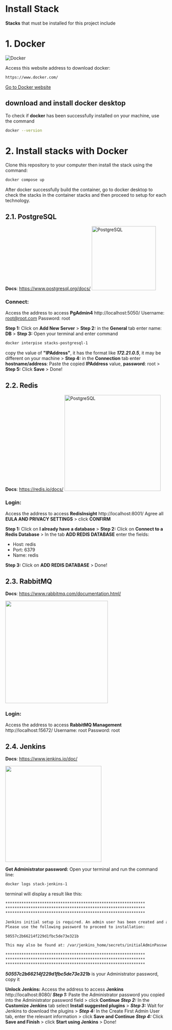 # Install Stack

**Stacks** that must be installed for this project include


# 1. Docker

![Docker](https://d1.awsstatic.com/acs/characters/Logos/Docker-Logo_Horizontel_279x131.b8a5c41e56b77706656d61080f6a0217a3ba356d.png)

Access this website address to download docker:
```sh
https://www.docker.com/
```
[Go to Docker website](https://www.docker.com/)
## download and install docker desktop
To check if **docker** has been successfully installed on your machine, use the command
```sh
docker --version
```
# 2. Install stacks with Docker
Clone this repository to your computer then install the stack using the command:
```sh
docker compose up
```
After docker successfully build the container, go to docker desktop to check the stacks in the container stacks and then proceed to setup for each technology.
## 2.1. PostgreSQL
**Docs**: https://www.postgresql.org/docs/
<img src="https://images.g2crowd.com/uploads/product/image/large_detail/large_detail_251be2af3ae607c45c14e816eaa1cf41/postgresql.png" alt="PostgreSQL" width="200"/>

### Connect:
Access the address to access **PgAdmin4** http://localhost:5050/ 
Username: root@root.com
Password: root

**Step 1:** Click on  **Add New Server** >
**Step 2:** in the **General** tab enter name: **DB** >
**Step 3:** Open your terminal and enter command
```sh
docker interpise stacks-postgresql-1
```
copy the value of **"IPAddress"**, it has the format like ***172.21.0.5***, it may be different on your machine >
**Step 4:** in the **Connection** tab enter **hostname/address**: Paste the copied **IPAddress** value, **password**: root >
**Step 5:** Click **Save** > Done!
## 2.2. Redis
**Docs**: https://redis.io/docs/
<img src="https://topdev.vn/blog/wp-content/uploads/2019/05/Redis-1.png" alt="PostgreSQL" width="300"/>
### Login:
Access the address to access **RedisInsight**  http://localhost:8001/
Agree all **EULA AND PRIVACY SETTINGS** > click **CONFIRM**

**Step 1:** Click on  **I already have a database** >
**Step 2:** Click on  **Connect to a Redis Database** > 
In the tab **ADD REDIS DATABASE** enter the fields:
* Host: redis
* Port: 6379
* Name: redis

**Step 3:** Click on  **ADD REDIS DATABASE** > Done!
## 2.3. RabbitMQ
**Docs**: https://www.rabbitmq.com/documentation.html/

<img src="https://upload.wikimedia.org/wikipedia/commons/thumb/7/71/RabbitMQ_logo.svg/2560px-RabbitMQ_logo.svg.png" width="320"/>

### Login:
Access the address to access **RabbitMQ Management**  http://localhost:15672/
Username: root
Password: root
## 2.4. Jenkins
**Docs**: https://www.jenkins.io/doc/

<img src="https://tel4vn.edu.vn/uploads/2020/07/jenkins_logo.png" width="300"/>

**Get Administrator password:**
Open your terminal and run the command line:
```sh
docker logs stack-jenkins-1
```
terminal will display a result like this:
```sh
*************************************************************
*************************************************************
*************************************************************

Jenkins initial setup is required. An admin user has been created and a password generated.
Please use the following password to proceed to installation:

50557c2b66214f229d1fbc5de73e321b

This may also be found at: /var/jenkins_home/secrets/initialAdminPassword

*************************************************************
*************************************************************
*************************************************************
```
***50557c2b66214f229d1fbc5de73e321b*** is your Administrator password, copy it

**Unlock Jenkins:**
Access the address to access **Jenkins**  http://localhost:8080/
***Step 1:*** Paste the Administrator password you copied into the Administrator password field > click **Continue**
***Step 2:*** In the **Customize Jenkins** tab select **Install suggested plugins** > 
***Step 3:*** Wait for Jenkins to download the plugins > 
***Step 4:*** In the Create First Admin User tab, enter the relevant information > click **Save and Continue**
***Step 4:*** Click **Save and Finish** > click **Start using Jenkins** > Done!